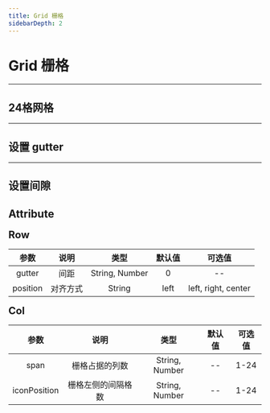 ```yaml
---
title: Grid 栅格
sidebarDepth: 2
---
```


# Grid 栅格

---
24格网格
---

<grid-demo-1></grid-demo-1>


---
设置 gutter
---


<grid-demo-2></grid-demo-2>


---
设置间隙
---


<grid-demo-3></grid-demo-3>


<h2>Attribute</h2>


<p><strong style="font-size: 20px">Row</strong></p>


| 参数        | 说明           | 类型  |    默认值  |  可选值  |        
| :-------------: |:-------------:| :-----:|:-----:|:------:|           
| gutter         | 间距 | String, Number  |   0 | -- |
| position | 对齐方式       | String  |   left | left, right, center  |


<p><strong style="font-size: 20px">Col</strong></p>


| 参数        | 说明           | 类型  |    默认值  |  可选值  |        
| :-------------: |:-------------:|:-----:|:-----:|:------:|           
| span         | 栅格占据的列数 | String, Number  |   -- | 1-24 |
| iconPosition | 栅格左侧的间隔格数 | String, Number  |   -- | 1-24  |


